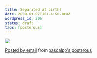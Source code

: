 ```yaml
---
title: Separated at birth?
date: 2008-09-07T16:04:56.000Z
wordpress_id: 206
status: draft
tags: [posterous]
---
```


[![](http://posterous.com/getfile/files.posterous.com/pascalpp/KKZPjibwlr8T6fytU8kVUNQwyyrC7MPk40RLCSSsqcKfy6fbSiHw2epGjgyh/palinchurchlady-2.jpg.scaled.500.jpg)](http://posterous.com/getfile/files.posterous.com/pascalpp/Po7tWLPPTqLOSbtO6hQ7bFOrB1POUZSjTjy8gGxZSPIKIwsaeQIxiJaPdfgW/palinchurchlady-2.jpg)

[Posted by email](http://posterous.com) from [pascalpp's posterous](http://pascalpp.posterous.com/separated-at-birth)
